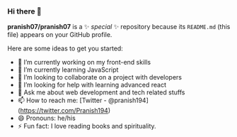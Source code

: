 ### Hi there 👋


**pranish07/pranish07** is a ✨ _special_ ✨ repository because its `README.md` (this file) appears on your GitHub profile.

Here are some ideas to get you started:

- 🔭 I’m currently working on my front-end skills
- 🌱 I’m currently learning JavaScript
- 👯 I’m looking to collaborate on a project with developers
- 🤔 I’m looking for help with learning advanced react
- 💬 Ask me about web development and tech related stuffs
- 📫 How to reach me: [Twitter - @pranish194] (https://twitter.com/Pranish194) 
- 😄 Pronouns: he/his
- ⚡ Fun fact: I love reading books and spirituality.
